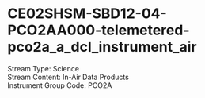 # CE02SHSM-SBD12-04-PCO2AA000-telemetered-pco2a_a_dcl_instrument_air

Stream Type: Science<br>
Stream Content: In-Air Data Products<br>
Instrument Group Code: PCO2A<br>
